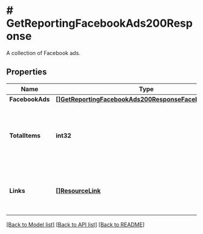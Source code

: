 # # GetReportingFacebookAds200Response
A collection of Facebook ads.

## Properties 


Name | Type | Description | Notes
------------ | ------------- | ------------- | -------------
**FacebookAds**| [**[]GetReportingFacebookAds200ResponseFacebookAdsInner**](GetReportingFacebookAds200ResponseFacebookAdsInner.md) |   | [optional]
**TotalItems**| **int32** | The total number of items matching the query regardless of pagination.  | [optional] [readonly]
**Links**| [**[]ResourceLink**](ResourceLink.md) | A list of link types and descriptions for the API schema documents.  | [optional] [readonly]


[[Back to Model list]](../../README.md#models) [[Back to API list]](../../README.md#endpoints) [[Back to README]](../../README.md)

